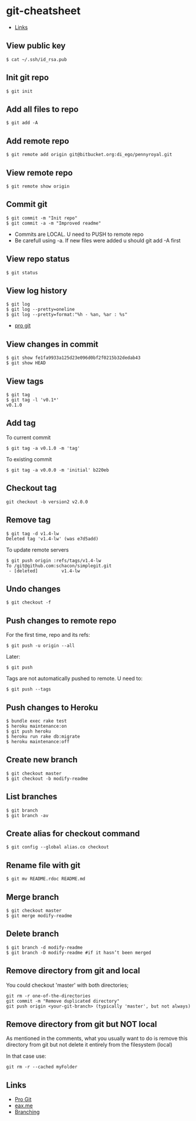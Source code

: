# git-cheatsheet
* [Links](#links)

## View public key 
```
$ cat ~/.ssh/id_rsa.pub 
```
## Init git repo 
```
$ git init 
```
## Add all files to repo 
```
$ git add -A 
```
## Add remote repo 
```
$ git remote add origin git@bitbucket.org:di_ego/pennyroyal.git 
```
## View remote repo
```
$ git remote show origin
```
## Commit git 
```
$ git commit -m "Init repo" 
$ git commit -a -m "Improved readme" 
```
* Commits are LOCAL. U need to PUSH to remote repo 
* Be carefull using -a. If new files were added u should git add -A first 
 
## View repo status 
```
$ git status 
```
## View log history
```
$ git log
$ git log --pretty=oneline
$ git log --pretty=format:"%h - %an, %ar : %s"
```
* [pro git](https://git-scm.com/book/ru/v2/%D0%9E%D1%81%D0%BD%D0%BE%D0%B2%D1%8B-Git-%D0%9F%D1%80%D0%BE%D1%81%D0%BC%D0%BE%D1%82%D1%80-%D0%B8%D1%81%D1%82%D0%BE%D1%80%D0%B8%D0%B8-%D0%BA%D0%BE%D0%BC%D0%BC%D0%B8%D1%82%D0%BE%D0%B2)
## View changes in commit
```
$ git show fe1fa9933a125d23e096d0bf2f0215b32dedab43
$ git show HEAD
```
## View tags
```
$ git tag
$ git tag -l 'v0.1*'
v0.1.0
```
## Add tag
To current commit
```
$ git tag -a v0.1.0 -m 'tag'
```
To existing commit
```
$ git tag -a v0.0.0 -m 'initial' b220eb
```
## Checkout tag
```
git checkout -b version2 v2.0.0
```
## Remove tag
```
$ git tag -d v1.4-lw
Deleted tag 'v1.4-lw' (was e7d5add)
```
To update remote servers
```
$ git push origin :refs/tags/v1.4-lw
To /git@github.com:schacon/simplegit.git
 - [deleted]         v1.4-lw
```
## Undo changes 
```
$ git checkout -f 
```
## Push changes to remote repo  

For the first time, repo and its refs: 
```
$ git push -u origin --all  
```
Later: 
```
$ git push 
```
Tags are not automatically pushed to remote. U need to:
```
$ git push --tags
```
## Push changes to Heroku 
```
$ bundle exec rake test 
$ heroku maintenance:on 
$ git push heroku 
$ heroku run rake db:migrate 
$ heroku maintenance:off 
```
## Create new branch 
```
$ git checkout master 
$ git checkout -b modify-readme 
```
## List branches 
```
$ git branch 
$ git branch -av
```
## Create alias for checkout command 
```
$ git config --global alias.co checkout 
``` 
## Rename file with git 
```
$ git mv README.rdoc README.md 
```
## Merge branch 
```
$ git checkout master 
$ git merge modify-readme 
```
## Delete branch 
```
$ git branch -d modify-readme 
$ git branch -D modify-readme #if it hasn’t been merged 
```
## Remove directory from git and local 
You could checkout 'master' with both directories;  
```
git rm -r one-of-the-directories 
git commit -m "Remove duplicated directory" 
git push origin <your-git-branch> (typically 'master', but not always) 
``` 
## Remove directory from git but NOT local 
As mentioned in the comments, what you usually want to do is remove this directory from git but not delete it entirely from the filesystem (local) 

In that case use:  
```
git rm -r --cached myFolder 
```

## Links
* [Pro Git](https://git-scm.com/book/ru/v2)
* [eax.me](https://eax.me/git-commands/)
* [Branching](https://habrahabr.ru/post/106912/)

